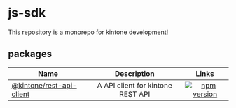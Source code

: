 # js-sdk

This repository is a monorepo for kintone development!

## packages

| Name               | Description                                       | Links    |
| ------------------ | :-----------------------------------------------: | :------: |
| [@kintone/rest-api-client](https://github.com/kintone/js-sdk/tree/master/packages/rest-api-client) | A API client for kintone REST API | [![npm version](https://badge.fury.io/js/%40kintone%2Frest-api-client.svg)](https://badge.fury.io/js/%40kintone%2Frest-api-client)
